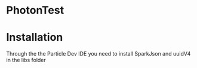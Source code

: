# PhotonTest

# Installation
Through the the Particle Dev IDE you need to install SparkJson and uuidV4 in the libs folder